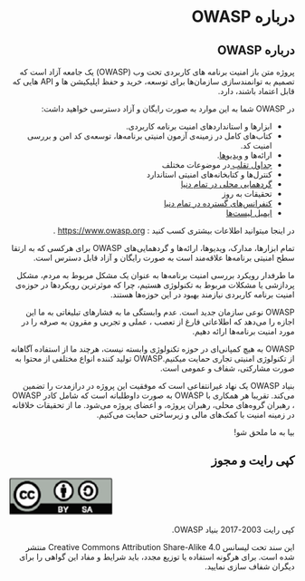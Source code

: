 
# <div dir="rtl" align="right">درباره OWASP</div>

## <div dir="rtl" align="right">درباره OWASP</div>

<p dir="rtl" align="right">
 پروژه متن باز امنیت برنامه های کاربردی تحت وب (OWASP) یک جامعه آزاد است که تصمیم به توانمندسازی سازمان‌ها برای توسعه، خرید و حفظ اپلیکیشن ها و API هایی که قابل اعتماد باشند، دارد. 
</p>

<p dir="rtl" align="right">در OWASP شما به این موارد به صورت رایگان و آزاد دسترسی خواهید داشت:</p>

<ul dir="rtl" align="right">
  <li>
     ابزارها و استانداردهای امنیت برنامه کاربردی.
  </li>
   <li>
    کتاب‌های کامل در زمینه‌ی آزمون امنیتی برنامه‌ها، توسعه‌ی کد امن و بررسی امنیت کد.
  </li>
   <li>
     ارائه‌ها و <a href="https://www.youtube.com/user/OWASPGLOBAL"> ویدیوها</a>.
  </li>
   <li>
     <a href="https://www.owasp.org/index.php/OWASP_Cheat_Sheet_Series">جداول تقلب </a>
     در موضوعات مختلف
  </li>
   <li>
    کنترل‌ها و کتابخانه‌های امنیتی استاندارد
  </li>
   <li>
     <a href="https://www.owasp.org/index.php/OWASP_Chapter">گردهمایی محلی در تمام دنیا</a>    
  </li>
  <li>
    تحقیقات به روز
  </li>
  <li>
    <a href="https://www.owasp.org/index.php/Category:OWASP_AppSec_Conference">کنفرانس‌های گسترده در تمام دنیا</a> 
  </li>
  <li>
    <a href="https://lists.owasp.org/mailman/listinfo">ایمیل لیست‌ها</a> 
  </li>
</ul>

<p dir="rtl" align="right">در اینجا میتوانید اطلاعات بیشتری کسب کنید : <a href="https://www.owasp.org">https://www.owasp.org</a> .</p>

<p dir="rtl" align="right">تمام ابزارها، مدارک، ویدیوها، ارائه‌ها و گردهمایی‌های OWASP برای هرکسی که به ارتقا سطح امنیتی برنامه‌ها علاقه‌مند است به صورت رایگان و آزاد قابل دسترس است. </p>

<p dir="rtl" align="right">ما طرفدار رویکرد بررسی امنیت برنامه‌ها به عنوان یک مشکل مربوط به مردم، مشکل پردازشی یا مشکلات مربوط به تکنولوژی هستیم، چرا که موثرترین رویکردها در حوزه‌ی امنیت برنامه کاربردی نیازمند بهبود در این حوزه‌ها هستند.</p>

<p dir="rtl" align="right">OWASP  نوعی سازمان جدید است. عدم وابستگی ما به فشارهای تبلیغاتی به ما این اجازه را می‌دهد که اطلاعاتی فارغ از تعصب ، عملی و تجربی و مقرون به صرفه را در مورد امنیت برنامه‌ها ارائه دهیم.</p>

<p dir="rtl" align="right">OWASP  به هیچ کمپانی‌ای در حوزه تکنولوژی وابسته نیست، هرچند ما از استفاده آگاهانه از تکنولوژی امنیتی تجاری حمایت میکنیم.OWASP تولید کننده انواع مختلفی از محتوا به صورت مشارکتی، شفاف و عمومی است.</p>

<p dir="rtl" align="right">بنیاد  OWASP یک نهاد غیرانتفاعی است که موفقیت این پروژه در درازمدت را تضمین می‌کند. تقریبا هر همکاری با OWASP  به صورت داوطلبانه است که شامل کادر OWASP ، رهبران گروه‌های محلی، رهبران پروژه، و اعضای پروژه می‌شود. ما از تحقیقات خلاقانه در زمینه امنیت با کمک‌های مالی و زیرساختی حمایت می‌کنیم.</p>

<p dir="rtl" align="right">بیا به ما ملحق شو!</p>

##  <div dir="rtl" align="right">کپی رایت و مجوز</div> 

![license](images/license.png)

<p dir="rtl" align="right">
  کپی رایت 2003-2017 بنیاد OWASP.
</p>
<p dir="rtl" align="right">
  این سند تحت لیسانس Creative Commons Attribution Share-Alike 4.0  منتشر شده است.
برای هرگونه استفاده یا توزیع مجدد، باید شرایط و مفاد این گواهی را برای دیگران شفاف سازی نمایید.</p>

